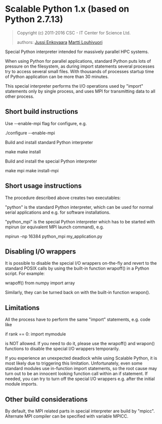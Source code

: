 # Scalable Python 1.x (based on Python 2.7.13)

> Copyright (c) 2011-2016  CSC - IT Center for Science Ltd.
>
> authors: 
>  [Jussi Enkovaara](jussi.enkovaara@csc.fi)
>  [Martti Louhivuori](martti.louhivuori@csc.fi)

Special Python interpreter intended for massively parallel HPC systems.

When using Python for parallel applications, standard Python puts
lots of pressure on the filesystem, as during import statements
several processes try to access several small files. With thousands
of processes startup time of Python application can be more than
30 minutes.

This special interpreter performs the I/O operations used by "import"
statements only by single process, and uses MPI for transmitting data to
all other process.

Short build instructions
------------------------
Use --enable-mpi flag for configure, e.g.

./configure --enable-mpi

Build and install standard Python interpreter

make
make install

Build and install the special Python interpreter

make mpi
make install-mpi

Short usage instructions
------------------------
The procedure described above creates two executables:

"python" is the standard Python interpreter, which can be used for
normal serial applications and e.g. for software installations.

"python_mpi" is the special Python interpreter which has to be started
with mpirun (or equivalent MPI launch command), e.g.

mpirun -np 16384 python_mpi my_application.py

Disabling I/O wrappers
----------------------
It is possible to disable the special I/O wrappers on-the-fly and revert to
the standard POSIX calls by using the built-in function wrapoff() in a Python
script. For example:

wrapoff()
from numpy import array

Similarly, they can be turned back on with the built-in function wrapon().

Limitations
-----------
All the process have to perform the same "import" statements, e.g. code like

if rank == 0:
    import mymodule

is NOT allowed. If you need to do it, please use the wrapoff() and wrapon()
functions to disable the special I/O wrappers temporarily.

If you experience an unexpected deadlock while using Scalable Python, it is
most likely due to triggering this limitation. Unfortunately, even some
standard modules use in-function import statements, so the root cause may turn
out to be an innocent looking function call within an if statement. If needed,
you can try to turn off the special I/O wrappers e.g. after the initial module
imports.

Other build considerations
--------------------------
By default, the MPI related parts in special interpreter are build by "mpicc".
Alternate MPI compiler can be specified with variable MPICC.
